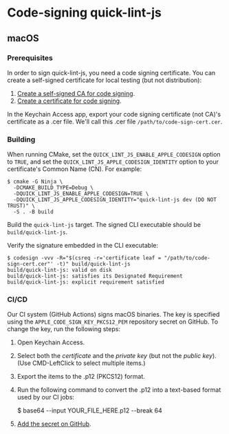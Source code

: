 # Code-signing quick-lint-js

## macOS

### Prerequisites

In order to sign quick-lint-js, you need a code signing certificate. You can
create a self-signed certificate for local testing (but not distribution):

1. [Create a self-signed CA for code signing][macos-create-ca].
2. [Create a certificate for code signing][macos-create-cert].

In the Keychain Access app, export your code signing certificate (not CA)'s
certificate as a .cer file. We'll call this .cer file
`/path/to/code-sign-cert.cer`.

### Building

When running CMake, set the `QUICK_LINT_JS_ENABLE_APPLE_CODESIGN` option to
`TRUE`, and set the `QUICK_LINT_JS_APPLE_CODESIGN_IDENTITY` option to your
certificate's Common Name (CN). For example:

    $ cmake -G Ninja \
      -DCMAKE_BUILD_TYPE=Debug \
      -DQUICK_LINT_JS_ENABLE_APPLE_CODESIGN=TRUE \
      -DQUICK_LINT_JS_APPLE_CODESIGN_IDENTITY="quick-lint-js dev (DO NOT TRUST)" \
      -S . -B build

Build the `quick-lint-js` target. The signed CLI executable should be
`build/quick-lint-js`.

Verify the signature embedded in the CLI executable:

    $ codesign -vvv -R="$(csreq -r='certificate leaf = "/path/to/code-sign-cert.cer"' -t)" build/quick-lint-js
    build/quick-lint-js: valid on disk
    build/quick-lint-js: satisfies its Designated Requirement
    build/quick-lint-js: explicit requirement satisfied

### CI/CD

Our CI system (GitHub Actions) signs macOS binaries. The key is specified using
the `APPLE_CODE_SIGN_KEY_PKCS12_PEM` repository secret on GitHub. To change the
key, run the following steps:

1. Open Keychain Access.
2. Select both the *certificate* and the *private key* (but not the *public
   key*). (Use CMD-LeftClick to select multiple items.)
3. Export the items to the .p12 (PKCS12) format.
4. Run the following command to convert the .p12 into a text-based format used
   by our CI jobs:

    $ base64 --input YOUR_FILE_HERE.p12 --break 64

5. [Add the secret on GitHub][github-secret].

[github-secret]: https://github.com/quick-lint/quick-lint-js/settings/secrets/actions
[macos-create-ca]: https://www.simplified.guide/macos/keychain-ca-code-signing-create
[macos-create-cert]: https://www.simplified.guide/macos/keychain-cert-code-signing-create
